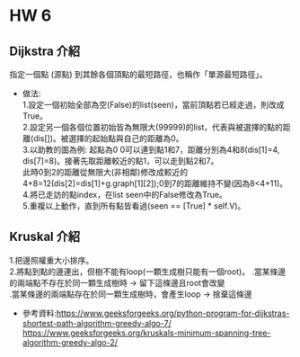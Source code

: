 HW 6
===
Dijkstra 介紹
---
指定一個點 (源點) 到其餘各個頂點的最短路徑，也稱作「單源最短路徑」。  

- 做法:  
1.設定一個初始全部為空(False)的list(seen)，當前頂點若已經走過，則改成True。  
2.設定另一個各個位置初始皆為無限大(99999)的list，代表與被選擇的點的距離(dis[])。被選擇的起始點與自己的距離為0。  
3.以助教的圖為例: 起點為0
0可以連到點1和7，距離分別為4和8(dis[1]=4, dis[7]=8)。接著先取距離較近的點1，可以走到點2和7。  
此時0到2的距離從無限大(非相鄰)修改成較近的4+8=12(dis[2]=dis[1]+g.graph[1][2]);0到7的距離維持不變(因為8<4+11)。  
4.將已走訪的點index，在list seen中的False修改為True。  
5.重複以上動作，直到所有點皆看過(seen == [True] * self.V)。


Kruskal 介紹
---
1.把邊照權重大小排序。  
2.將點到點的邊連出，但樹不能有loop(一顆生成樹只能有一個root)。
.當某條邊的兩端點不存在於同一顆生成樹時 → 留下這條邊且root會改變  
.當某條邊的兩端點存在於同一顆生成樹時，會產生loop → 捨棄這條邊

- 參考資料:https://www.geeksforgeeks.org/python-program-for-dijkstras-shortest-path-algorithm-greedy-algo-7/  
https://www.geeksforgeeks.org/kruskals-minimum-spanning-tree-algorithm-greedy-algo-2/
